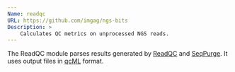 ```yaml
---
Name: readqc
URL: https://github.com/imgag/ngs-bits
Description: >
    Calculates QC metrics on unprocessed NGS reads.
---
```


The ReadQC module parses results generated by
[ReadQC](https://github.com/imgag/ngs-bits/blob/master/doc/tools/ReadQC.md) and
[SeqPurge](https://github.com/imgag/ngs-bits/blob/master/doc/tools/SeqPurge/index.md).
It uses output files in [qcML](https://dx.doi.org/10.1074%2Fmcp.M113.035907) format.